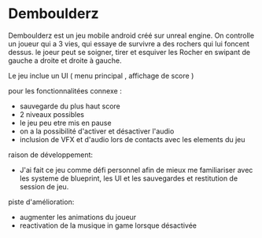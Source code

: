 # Demboulderz
Demboulderz est un jeu mobile android créé sur unreal engine. On controlle un joueur qui a 3 vies, qui essaye de survivre a des rochers qui lui foncent dessus. le joeur peut se soigner, tirer et esquiver les Rocher en swipant de gauche a droite et droite à gauche.

Le jeu inclue un UI ( menu principal , affichage de score )

pour les fonctionnalitées connexe :
- sauvegarde du plus haut score
- 2 niveaux possibles
- le jeu peu etre mis en pause
- on a la possibilité d'activer et désactiver l'audio
- inclusion de VFX et d'audio lors de contacts avec les elements du jeu 

raison de développement: 
- J'ai fait ce jeu comme défi personnel afin de mieux me familiariser avec les systeme de blueprint, les UI et les sauvegardes et restitution de session de jeu.

piste d'amélioration:
- augmenter les animations du joueur
- reactivation de la musique in game lorsque désactivée 

 
